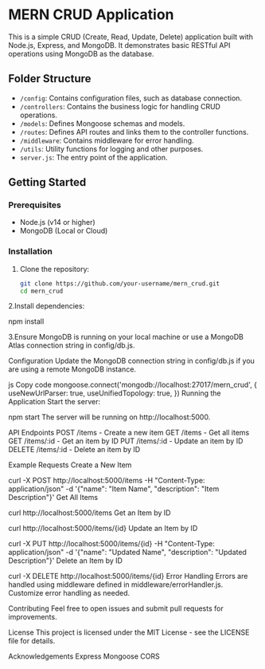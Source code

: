 # MERN CRUD Application

This is a simple CRUD (Create, Read, Update, Delete) application built with Node.js, Express, and MongoDB. It demonstrates basic RESTful API operations using MongoDB as the database.

## Folder Structure

- `/config`: Contains configuration files, such as database connection.
- `/controllers`: Contains the business logic for handling CRUD operations.
- `/models`: Defines Mongoose schemas and models.
- `/routes`: Defines API routes and links them to the controller functions.
- `/middleware`: Contains middleware for error handling.
- `/utils`: Utility functions for logging and other purposes.
- `server.js`: The entry point of the application.

## Getting Started

### Prerequisites

- Node.js (v14 or higher)
- MongoDB (Local or Cloud)

### Installation

1. Clone the repository:

   ```bash
   git clone https://github.com/your-username/mern_crud.git
   cd mern_crud
2.Install dependencies:

  npm install
  
3.Ensure MongoDB is running on your local machine or use a MongoDB Atlas connection string in config/db.js.

 Configuration
Update the MongoDB connection string in config/db.js if you are using a remote MongoDB instance.

js
Copy code
mongoose.connect('mongodb://localhost:27017/mern_crud', {
  useNewUrlParser: true,
  useUnifiedTopology: true,
})
Running the Application
Start the server:

npm start
The server will be running on http://localhost:5000.

API Endpoints
POST /items - Create a new item
GET /items - Get all items
GET /items/:id - Get an item by ID
PUT /items/:id - Update an item by ID
DELETE /items/:id - Delete an item by ID

Example Requests
Create a New Item

curl -X POST http://localhost:5000/items -H "Content-Type: application/json" -d '{"name": "Item Name", "description": "Item Description"}'
Get All Items

curl http://localhost:5000/items
Get an Item by ID

curl http://localhost:5000/items/{id}
Update an Item by ID

curl -X PUT http://localhost:5000/items/{id} -H "Content-Type: application/json" -d '{"name": "Updated Name", "description": "Updated Description"}'
Delete an Item by ID

curl -X DELETE http://localhost:5000/items/{id}
Error Handling
Errors are handled using middleware defined in middleware/errorHandler.js. Customize error handling as needed.

Contributing
Feel free to open issues and submit pull requests for improvements.

License
This project is licensed under the MIT License - see the LICENSE file for details.

Acknowledgements
Express
Mongoose
CORS
